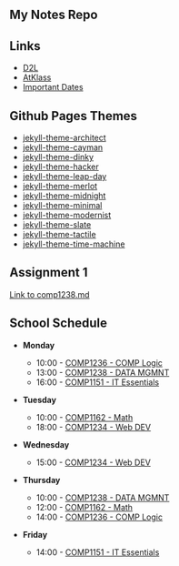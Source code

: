 ## My Notes Repo

## Links
- [D2L](https://learn.georgebrown.ca)
- [AtKlass](https://app.atklass.com)
- [Important Dates](https://www.georgebrown.ca/current-students/important-dates?term=27246&category=131)

## Github Pages Themes
- [jekyll-theme-architect](https://pages-themes.github.io/architect/)
- [jekyll-theme-cayman](https://pages-themes.github.io/cayman/)
- [jekyll-theme-dinky](https://pages-themes.github.io/dinky/)
- [jekyll-theme-hacker](https://pages-themes.github.io/hacker/)
- [jekyll-theme-leap-day](https://pages-themes.github.io/leap-day/)
- [jekyll-theme-merlot](https://pages-themes.github.io/merlot/)
- [jekyll-theme-midnight](https://pages-themes.github.io/midnight/)
- [jekyll-theme-minimal](https://pages-themes.github.io/minimal/)
- [jekyll-theme-modernist](https://pages-themes.github.io/modernist/)
- [jekyll-theme-slate](https://pages-themes.github.io/slate/)
- [jekyll-theme-tactile](https://pages-themes.github.io/tactile/)
- [jekyll-theme-time-machine](https://pages-themes.github.io/time-machine/)

## Assignment 1
[Link to comp1238.md](comp1238.md)

## School Schedule
- **Monday**
  - 10:00 - [COMP1236 - COMP Logic](https://learn.georgebrown.ca/d2l/home/337951)
  - 13:00 - [COMP1238 - DATA MGMNT](https://learn.georgebrown.ca/d2l/home/334969)
  - 16:00 - [COMP1151 - IT Essentials](https://learn.georgebrown.ca/d2l/home/335096)
 
- **Tuesday**
  - 10:00 - [COMP1162 - Math](https://learn.georgebrown.ca/d2l/home/330725)
  - 18:00 - [COMP1234 - Web DEV](https://learn.georgebrown.ca/d2l/home/342908)

- **Wednesday**
  - 15:00 - [COMP1234 - Web DEV](https://learn.georgebrown.ca/d2l/home/342908)

- **Thursday**
  - 10:00 - [COMP1238 - DATA MGMNT](https://learn.georgebrown.ca/d2l/home/334969)
  - 12:00 - [COMP1162 - Math](https://learn.georgebrown.ca/d2l/home/330725)
  - 14:00 - [COMP1236 - COMP Logic](https://learn.georgebrown.ca/d2l/home/337951)

- **Friday**
  - 14:00 - [COMP1151 - IT Essentials](https://learn.georgebrown.ca/d2l/home/335096)
 

